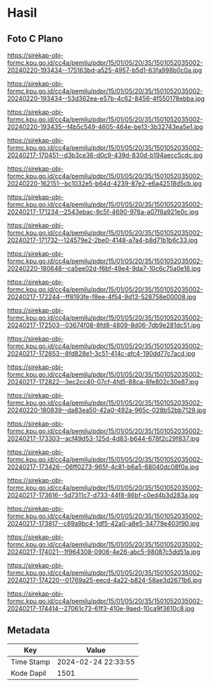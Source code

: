 # Hasil

## Foto C Plano

https://sirekap-obj-formc.kpu.go.id/cc4a/pemilu/pdpr/15/01/05/20/35/1501052035002-20240220-193434--175163bd-a525-4957-b5d1-63fa998b0c0a.jpg

https://sirekap-obj-formc.kpu.go.id/cc4a/pemilu/pdpr/15/01/05/20/35/1501052035002-20240220-193434--53d362ea-e57b-4c62-8456-4f550178ebba.jpg

https://sirekap-obj-formc.kpu.go.id/cc4a/pemilu/pdpr/15/01/05/20/35/1501052035002-20240220-193435--f4b5c549-4605-464e-be13-3b32743ea5e1.jpg

https://sirekap-obj-formc.kpu.go.id/cc4a/pemilu/pdpr/15/01/05/20/35/1501052035002-20240217-170451--d3b3ce36-d0c9-439d-830d-b194aecc5cdc.jpg

https://sirekap-obj-formc.kpu.go.id/cc4a/pemilu/pdpr/15/01/05/20/35/1501052035002-20240220-162151--bc1032e5-b64d-4239-87e2-e6a42518d5cb.jpg

https://sirekap-obj-formc.kpu.go.id/cc4a/pemilu/pdpr/15/01/05/20/35/1501052035002-20240217-171234--2543ebac-9c5f-4690-976a-a07f8a921e0c.jpg

https://sirekap-obj-formc.kpu.go.id/cc4a/pemilu/pdpr/15/01/05/20/35/1501052035002-20240217-171732--124579e2-2be0-4148-a7a4-b8d71b1b6c33.jpg

https://sirekap-obj-formc.kpu.go.id/cc4a/pemilu/pdpr/15/01/05/20/35/1501052035002-20240220-180648--ca5ee02d-f6bf-49e4-9da7-10c6c75a0e16.jpg

https://sirekap-obj-formc.kpu.go.id/cc4a/pemilu/pdpr/15/01/05/20/35/1501052035002-20240217-172244--ff8193fe-f8ee-4f54-9d13-528758e00008.jpg

https://sirekap-obj-formc.kpu.go.id/cc4a/pemilu/pdpr/15/01/05/20/35/1501052035002-20240217-172503--03674f08-8fd8-4809-8d06-7db9e281dc51.jpg

https://sirekap-obj-formc.kpu.go.id/cc4a/pemilu/pdpr/15/01/05/20/35/1501052035002-20240217-172653--8fd828e1-3c51-414c-afc4-190dd77c7acd.jpg

https://sirekap-obj-formc.kpu.go.id/cc4a/pemilu/pdpr/15/01/05/20/35/1501052035002-20240217-172822--3ec2cc40-07cf-4fd5-88ca-8fe802c30e87.jpg

https://sirekap-obj-formc.kpu.go.id/cc4a/pemilu/pdpr/15/01/05/20/35/1501052035002-20240220-180839--da83ea50-42a0-492a-965c-028b52bb7129.jpg

https://sirekap-obj-formc.kpu.go.id/cc4a/pemilu/pdpr/15/01/05/20/35/1501052035002-20240217-173303--acf49d53-125d-4d83-b644-678f2c29f837.jpg

https://sirekap-obj-formc.kpu.go.id/cc4a/pemilu/pdpr/15/01/05/20/35/1501052035002-20240217-173426--06ff0273-965f-4c81-b6a5-68040dc08f0a.jpg

https://sirekap-obj-formc.kpu.go.id/cc4a/pemilu/pdpr/15/01/05/20/35/1501052035002-20240217-173616--5d7311c7-d733-44f8-86bf-c0ed4b3d283a.jpg

https://sirekap-obj-formc.kpu.go.id/cc4a/pemilu/pdpr/15/01/05/20/35/1501052035002-20240217-173817--c89a9bc4-1df5-42a0-a8e5-34779e403f90.jpg

https://sirekap-obj-formc.kpu.go.id/cc4a/pemilu/pdpr/15/01/05/20/35/1501052035002-20240217-174021--1f964308-0906-4e26-abc5-98087c5dd51a.jpg

https://sirekap-obj-formc.kpu.go.id/cc4a/pemilu/pdpr/15/01/05/20/35/1501052035002-20240217-174220--01769a25-eecd-4a22-b824-58ae3d2671b6.jpg

https://sirekap-obj-formc.kpu.go.id/cc4a/pemilu/pdpr/15/01/05/20/35/1501052035002-20240217-174414--27061c73-61f3-410e-9aed-10ca9f3610c8.jpg


## Metadata

| Key        | Value               |
| ---------- | ------------------- |
| Time Stamp | 2024-02-24 22:33:55 |
| Kode Dapil | 1501                |



